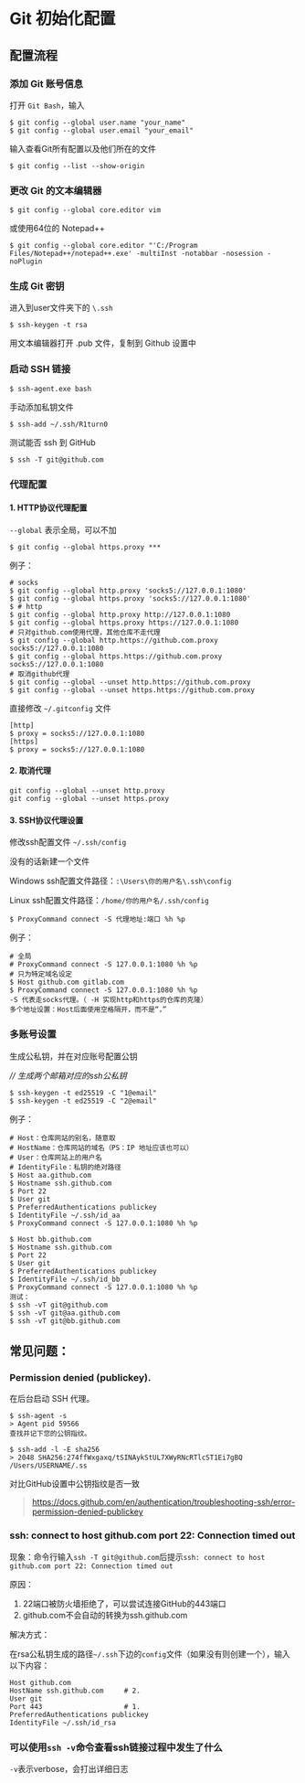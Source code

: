 # Git 初始化配置

## 配置流程

### 添加 Git 账号信息

打开 `Git Bash`，输入

```shell
$ git config --global user.name "your_name"
$ git config --global user.email "your_email"
```

输入查看Git所有配置以及他们所在的文件

```shell
$ git config --list --show-origin
```

### 更改 Git 的文本编辑器

```shell
$ git config --global core.editor vim
```

或使用64位的 Notepad++

```shell
$ git config --global core.editor "'C:/Program Files/Notepad++/notepad++.exe' -multiInst -notabbar -nosession -noPlugin
```

### 生成 Git 密钥

进入到user文件夹下的 `\.ssh`

```shell
$ ssh-keygen -t rsa
```

用文本编辑器打开 .pub 文件，复制到 Github 设置中

### 启动 SSH 链接

```shell
$ ssh-agent.exe bash
```

手动添加私钥文件

```shell
$ ssh-add ~/.ssh/R1turn0
```

测试能否 ssh 到 GitHub

```shell
$ ssh -T git@github.com
```

### 代理配置

#### 1. HTTP协议代理配置

`--global` 表示全局，可以不加

```shell
$ git config --global https.proxy ***
```

例子：

```shell
# socks
$ git config --global http.proxy 'socks5://127.0.0.1:1080' 
$ git config --global https.proxy 'socks5://127.0.0.1:1080'
$ # http
$ git config --global http.proxy http://127.0.0.1:1080 
$ git config --global https.proxy https://127.0.0.1:1080
# 只对github.com使用代理，其他仓库不走代理
$ git config --global http.https://github.com.proxy socks5://127.0.0.1:1080
$ git config --global https.https://github.com.proxy socks5://127.0.0.1:1080
# 取消github代理
$ git config --global --unset http.https://github.com.proxy
$ git config --global --unset https.https://github.com.proxy
```

直接修改 `~/.gitconfig` 文件

```shell
[http]
$ proxy = socks5://127.0.0.1:1080
[https]
$ proxy = socks5://127.0.0.1:1080
```

#### 2. 取消代理

```shell
git config --global --unset http.proxy
git config --global --unset https.proxy
```

#### 3. SSH协议代理设置

修改ssh配置文件 `~/.ssh/config`

没有的话新建一个文件

Windows ssh配置文件路径：`:\Users\你的用户名\.ssh\config`

Linux ssh配置文件路径：`/home/你的用户名/.ssh/config`

```shell
$ ProxyCommand connect -S 代理地址:端口 %h %p
```

例子：

```shell
# 全局
# ProxyCommand connect -S 127.0.0.1:1080 %h %p
# 只为特定域名设定
$ Host github.com gitlab.com
$ ProxyCommand connect -S 127.0.0.1:1080 %h %p
-S 代表走socks代理。（ -H 实现http和https的仓库的克隆）
多个地址设置：Host后面使用空格隔开，而不是“，”
```

### 多账号设置

生成公私钥，并在对应账号配置公钥

*// 生成两个邮箱对应的ssh公私钥*

```shell
$ ssh-keygen -t ed25519 -C "1@email"
$ ssh-keygen -t ed25519 -C "2@email"
```

例子：

```shell
# Host：仓库网站的别名，随意取
# HostName：仓库网站的域名（PS：IP 地址应该也可以）
# User：仓库网站上的用户名
# IdentityFile：私钥的绝对路径
$ Host aa.github.com 
$ Hostname ssh.github.com
$ Port 22
$ User git
$ PreferredAuthentications publickey
$ IdentityFile ~/.ssh/id_aa
$ ProxyCommand connect -S 127.0.0.1:1080 %h %p

$ Host bb.github.com 
$ Hostname ssh.github.com
$ Port 22
$ User git
$ PreferredAuthentications publickey
$ IdentityFile ~/.ssh/id_bb
$ ProxyCommand connect -S 127.0.0.1:1080 %h %p
测试：
$ ssh -vT git@github.com 
$ ssh -vT git@aa.github.com 
$ ssh -vT git@bb.github.com 
```



## 常见问题：

### Permission denied (publickey).
在后台启动 SSH 代理。

```shell
$ ssh-agent -s
> Agent pid 59566
查找并记下您的公钥指纹。
```

```shell
$ ssh-add -l -E sha256
> 2048 SHA256:274ffWxgaxq/tSINAykStUL7XWyRNcRTlcST1Ei7gBQ /Users/USERNAME/.ss
```

对比GitHub设置中公钥指纹是否一致

> https://docs.github.com/en/authentication/troubleshooting-ssh/error-permission-denied-publickey



###  ssh: connect to host github.com port 22: Connection timed out

现象：命令行输入`ssh -T git@github.com`后提示`ssh: connect to host github.com port 22: Connection timed out`

原因：

1. 22端口被防火墙拒绝了，可以尝试连接GitHub的443端口
2. github.com不会自动的转换为ssh.github.com

解决方式：

在rsa公私钥生成的路径`~/.ssh`下边的`config`文件（如果没有则创建一个），输入以下内容：

```
Host github.com
HostName ssh.github.com		# 2.
User git
Port 443					# 1.
PreferredAuthentications publickey
IdentityFile ~/.ssh/id_rsa
```

### 可以使用`ssh -v`命令查看ssh链接过程中发生了什么

`-v`表示verbose，会打出详细日志